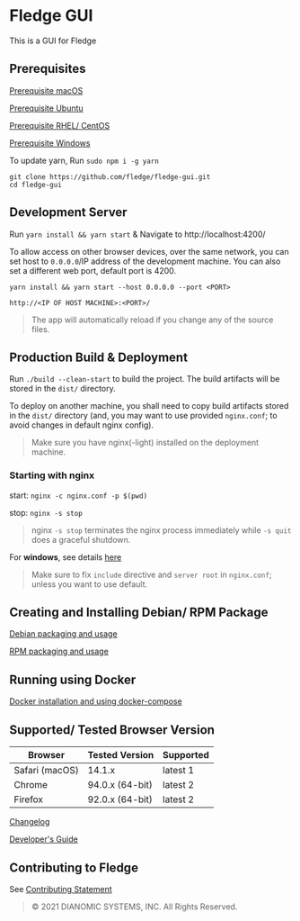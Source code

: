 # Fledge GUI

This is a GUI for Fledge

## Prerequisites

[Prerequisite macOS](docs/prerequisite-macos.md)

[Prerequisite Ubuntu](docs/prerequisite-ubuntu.md)

[Prerequisite RHEL/ CentOS](docs/prerequisite-redhat.md)

[Prerequisite Windows](docs/prerequisite-windows.md)

To update yarn, Run `sudo npm i -g yarn`

```
git clone https://github.com/fledge/fledge-gui.git
cd fledge-gui
```

## Development Server

Run `yarn install && yarn start` & Navigate to http://localhost:4200/

To allow access on other browser devices, over the same network, you can set host to `0.0.0.0`/IP address of the development machine. You can also set a different web port, default port is 4200.

`yarn install && yarn start --host 0.0.0.0 --port <PORT>`

`http://<IP OF HOST MACHINE>:<PORT>/`

> The app will automatically reload if you change any of the source files.

## Production Build & Deployment

Run `./build --clean-start` to build the project. The build artifacts will be stored in the `dist/` directory.

To deploy on another machine, you shall need to copy build artifacts stored in the `dist/` directory (and, you may want to use provided `nginx.conf`; to avoid changes in default nginx config).

> Make sure you have nginx(-light) installed on the deployment machine.

### Starting with nginx

start: `nginx -c nginx.conf -p $(pwd)`

stop: `nginx -s stop`

> nginx `-s stop` terminates the nginx process immediately while `-s quit` does a graceful shutdown.

For **windows**, see details [here](docs/windows-nginx-deployment-guide.md)

> Make sure to fix `include` directive and `server root` in `nginx.conf`; unless you want to use default.

## Creating and Installing Debian/ RPM Package

[Debian packaging and usage](docs/debian-readme.md)

[RPM packaging and usage](docs/rpm-readme.md)

## Running using Docker

[Docker installation and using docker-compose](docs/docker-readme.md)

## Supported/ Tested Browser Version

| Browser        | Tested Version  | Supported |
| -------------- | --------------- | --------- |
| Safari (macOS) | 14.1.x          | latest 1  |
| Chrome         | 94.0.x (64-bit) | latest 2  |
| Firefox        | 92.0.x (64-bit) | latest 2  |

[Changelog](docs/changelog.md)

[Developer's Guide](docs/developers-guide.md)

## Contributing to Fledge

See [Contributing Statement](CONTRIBUTING.md)

> &copy; 2021 DIANOMIC SYSTEMS, INC. All Rights Reserved.
